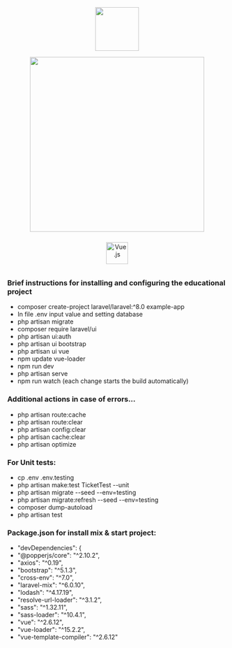 <div id="header" align="center">
  <img src="https://media.giphy.com/media/M9gbBd9nbDrOTu1Mqx/giphy.gif" width="100"/>
</div>

<p align="center"><a href="https://laravel.com" target="_blank"><img src="https://raw.githubusercontent.com/laravel/art/master/logo-lockup/5%20SVG/2%20CMYK/1%20Full%20Color/laravel-logolockup-cmyk-red.svg" width="400"></a></p>
<p align="center">
</p>

<div align="center">
<a href="https://vuejs.org/" target="_blank"><img style="margin: 10px" src="https://profilinator.rishav.dev/skills-assets/vuejs-original-wordmark.svg" alt="Vue.js" height="50" /></a>
</div>

### Brief instructions for installing and configuring the educational project
* composer create-project laravel/laravel:^8.0 example-app
* In file .env input value and setting database
* php artisan migrate
* composer require laravel/ui
* php artisan ui:auth
* php artisan ui bootstrap
* php artisan ui vue
* npm update vue-loader
* npm run dev
* php artisan serve
* npm run watch (each change starts the build automatically)


### Additional actions in case of errors...
* php artisan route:cache
* php artisan route:clear
* php artisan config:clear
* php artisan cache:clear
* php artisan optimize
### For Unit tests:
* cp .env .env.testing
* php artisan make:test TicketTest --unit 
* php artisan migrate --seed --env=testing
* php artisan migrate:refresh --seed --env=testing
* composer dump-autoload
* php artisan test 
### Package.json for install mix & start project:
* "devDependencies": {
* "@popperjs/core": "^2.10.2",
* "axios": "^0.19",
* "bootstrap": "^5.1.3",
* "cross-env": "^7.0",
* "laravel-mix": "^6.0.10",
* "lodash": "^4.17.19",
* "resolve-url-loader": "^3.1.2",
* "sass": "^1.32.11",
* "sass-loader": "^10.4.1",
* "vue": "^2.6.12",
* "vue-loader": "^15.2.2",
* "vue-template-compiler": "^2.6.12"
